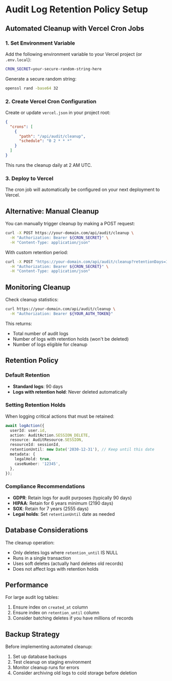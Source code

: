 # Audit Log Retention Policy Setup

## Automated Cleanup with Vercel Cron Jobs

### 1. Set Environment Variable

Add the following environment variable to your Vercel project (or `.env.local`):

```bash
CRON_SECRET=your-secure-random-string-here
```

Generate a secure random string:
```bash
openssl rand -base64 32
```

### 2. Create Vercel Cron Configuration

Create or update `vercel.json` in your project root:

```json
{
  "crons": [
    {
      "path": "/api/audit/cleanup",
      "schedule": "0 2 * * *"
    }
  ]
}
```

This runs the cleanup daily at 2 AM UTC.

### 3. Deploy to Vercel

The cron job will automatically be configured on your next deployment to Vercel.

## Alternative: Manual Cleanup

You can manually trigger cleanup by making a POST request:

```bash
curl -X POST https://your-domain.com/api/audit/cleanup \
  -H "Authorization: Bearer ${CRON_SECRET}" \
  -H "Content-Type: application/json"
```

With custom retention period:
```bash
curl -X POST "https://your-domain.com/api/audit/cleanup?retentionDays=180" \
  -H "Authorization: Bearer ${CRON_SECRET}" \
  -H "Content-Type: application/json"
```

## Monitoring Cleanup

Check cleanup statistics:

```bash
curl https://your-domain.com/api/audit/cleanup \
  -H "Authorization: Bearer ${YOUR_AUTH_TOKEN}"
```

This returns:
- Total number of audit logs
- Number of logs with retention holds (won't be deleted)
- Number of logs eligible for cleanup

## Retention Policy

### Default Retention
- **Standard logs**: 90 days
- **Logs with retention hold**: Never deleted automatically

### Setting Retention Holds

When logging critical actions that must be retained:

```typescript
await logAction({
  userId: user.id,
  action: AuditAction.SESSION_DELETE,
  resource: AuditResource.SESSION,
  resourceId: sessionId,
  retentionUntil: new Date('2030-12-31'), // Keep until this date
  metadata: {
    legalHold: true,
    caseNumber: '12345',
  },
});
```

### Compliance Recommendations

- **GDPR**: Retain logs for audit purposes (typically 90 days)
- **HIPAA**: Retain for 6 years minimum (2190 days)
- **SOX**: Retain for 7 years (2555 days)
- **Legal holds**: Set `retentionUntil` date as needed

## Database Considerations

The cleanup operation:
- Only deletes logs where `retention_until` IS NULL
- Runs in a single transaction
- Uses soft deletes (actually hard deletes old records)
- Does not affect logs with retention holds

## Performance

For large audit log tables:
1. Ensure index on `created_at` column
2. Ensure index on `retention_until` column
3. Consider batching deletes if you have millions of records

## Backup Strategy

Before implementing automated cleanup:
1. Set up database backups
2. Test cleanup on staging environment
3. Monitor cleanup runs for errors
4. Consider archiving old logs to cold storage before deletion
